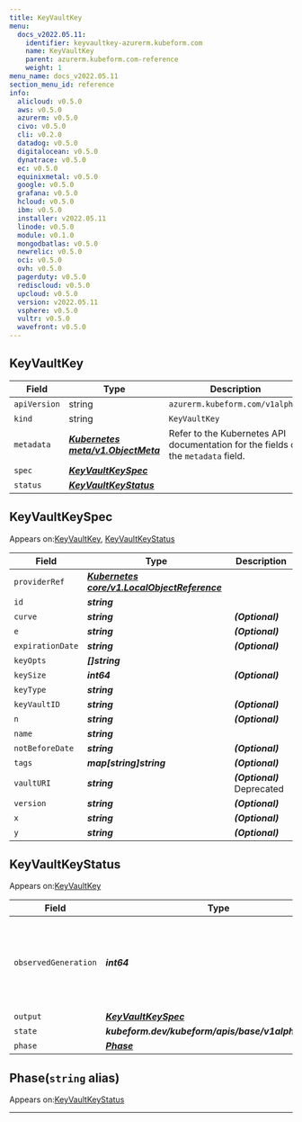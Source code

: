 ```yaml
---
title: KeyVaultKey
menu:
  docs_v2022.05.11:
    identifier: keyvaultkey-azurerm.kubeform.com
    name: KeyVaultKey
    parent: azurerm.kubeform.com-reference
    weight: 1
menu_name: docs_v2022.05.11
section_menu_id: reference
info:
  alicloud: v0.5.0
  aws: v0.5.0
  azurerm: v0.5.0
  civo: v0.5.0
  cli: v0.2.0
  datadog: v0.5.0
  digitalocean: v0.5.0
  dynatrace: v0.5.0
  ec: v0.5.0
  equinixmetal: v0.5.0
  google: v0.5.0
  grafana: v0.5.0
  hcloud: v0.5.0
  ibm: v0.5.0
  installer: v2022.05.11
  linode: v0.5.0
  module: v0.1.0
  mongodbatlas: v0.5.0
  newrelic: v0.5.0
  oci: v0.5.0
  ovh: v0.5.0
  pagerduty: v0.5.0
  rediscloud: v0.5.0
  upcloud: v0.5.0
  version: v2022.05.11
  vsphere: v0.5.0
  vultr: v0.5.0
  wavefront: v0.5.0
---
```


## KeyVaultKey
| Field | Type | Description |
| ------ | ----- | ----------- |
| `apiVersion` | string | `azurerm.kubeform.com/v1alpha1` |
|    `kind` | string | `KeyVaultKey` |
| `metadata` | ***[Kubernetes meta/v1.ObjectMeta](https://v1-22.docs.kubernetes.io/docs/reference/generated/kubernetes-api/v1.22/#objectmeta-v1-meta)***|Refer to the Kubernetes API documentation for the fields of the `metadata` field.|
| `spec` | ***[KeyVaultKeySpec](#keyvaultkeyspec)***||
| `status` | ***[KeyVaultKeyStatus](#keyvaultkeystatus)***||
## KeyVaultKeySpec

Appears on:[KeyVaultKey](#keyvaultkey), [KeyVaultKeyStatus](#keyvaultkeystatus)

| Field | Type | Description |
| ------ | ----- | ----------- |
| `providerRef` | ***[Kubernetes core/v1.LocalObjectReference](https://v1-22.docs.kubernetes.io/docs/reference/generated/kubernetes-api/v1.22/#localobjectreference-v1-core)***||
| `id` | ***string***||
| `curve` | ***string***| ***(Optional)*** |
| `e` | ***string***| ***(Optional)*** |
| `expirationDate` | ***string***| ***(Optional)*** |
| `keyOpts` | ***[]string***||
| `keySize` | ***int64***| ***(Optional)*** |
| `keyType` | ***string***||
| `keyVaultID` | ***string***| ***(Optional)*** |
| `n` | ***string***| ***(Optional)*** |
| `name` | ***string***||
| `notBeforeDate` | ***string***| ***(Optional)*** |
| `tags` | ***map[string]string***| ***(Optional)*** |
| `vaultURI` | ***string***| ***(Optional)*** Deprecated|
| `version` | ***string***| ***(Optional)*** |
| `x` | ***string***| ***(Optional)*** |
| `y` | ***string***| ***(Optional)*** |
## KeyVaultKeyStatus

Appears on:[KeyVaultKey](#keyvaultkey)

| Field | Type | Description |
| ------ | ----- | ----------- |
| `observedGeneration` | ***int64***| ***(Optional)*** Resource generation, which is updated on mutation by the API Server.|
| `output` | ***[KeyVaultKeySpec](#keyvaultkeyspec)***| ***(Optional)*** |
| `state` | ***kubeform.dev/kubeform/apis/base/v1alpha1.State***| ***(Optional)*** |
| `phase` | ***[Phase](#phase)***| ***(Optional)*** |
## Phase(`string` alias)

Appears on:[KeyVaultKeyStatus](#keyvaultkeystatus)

---
